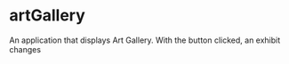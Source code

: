# artGallery
An application that displays Art Gallery. With the button clicked, an exhibit changes 
